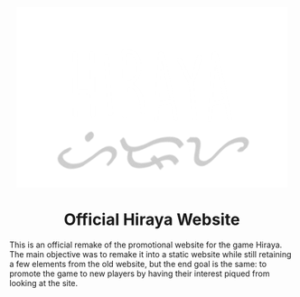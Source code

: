 <img src="./images/Hiraya_Name.png" alt="Hiraya" style="display: block; margin: auto; max-height: 20rem;">

<h1 style="text-align: center;">Official Hiraya Website</h1>

<p>
    This is an official remake of the promotional website for the game Hiraya.
    The main objective was to remake it into a static website while still
    retaining a few elements from the old website, but the end goal is the 
    same: to promote the game to new players by having their interest piqued
    from looking at the site.
</p>